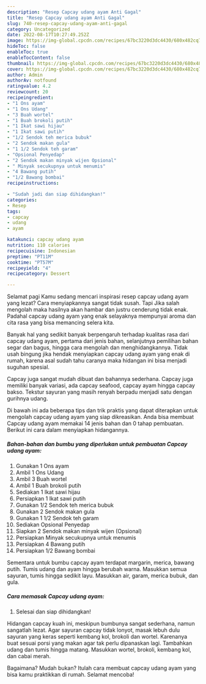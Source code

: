 ```yaml
---
description: "Resep Capcay udang ayam Anti Gagal"
title: "Resep Capcay udang ayam Anti Gagal"
slug: 740-resep-capcay-udang-ayam-anti-gagal
category: Uncategorized
date: 2022-08-17T10:27:49.252Z
image: https://img-global.cpcdn.com/recipes/67bc3220d3dc4430/680x482cq70/capcay-udang-ayam-foto-resep-utama.jpg
hideToc: false
enableToc: true
enableTocContent: false
thumbnail: https://img-global.cpcdn.com/recipes/67bc3220d3dc4430/680x482cq70/capcay-udang-ayam-foto-resep-utama.jpg
cover: https://img-global.cpcdn.com/recipes/67bc3220d3dc4430/680x482cq70/capcay-udang-ayam-foto-resep-utama.jpg
author: Admin
authorAv: notfound
ratingvalue: 4.2
reviewcount: 20
recipeingredient:
- "1 Ons ayam"
- "1 Ons Udang"
- "3 Buah wortel"
- "1 Buah brokoli putih"
- "1 Ikat sawi hijau"
- "1 Ikat sawi putih"
- "1/2 Sendok teh merica bubuk"
- "2 Sendok makan gula"
- "1 1/2 Sendok teh garam"
- "Opsional Penyedap"
- "2 Sendok makan minyak wijen Opsional"
- " Minyak secukupnya untuk menumis"
- "4 Bawang putih"
- "1/2 Bawang bombai"
recipeinstructions:

- "Sudah jadi dan siap dihidangkan!"
categories:
- Resep
tags:
- capcay
- udang
- ayam

katakunci: capcay udang ayam 
nutrition: 110 calories
recipecuisine: Indonesian
preptime: "PT11M"
cooktime: "PT57M"
recipeyield: "4"
recipecategory: Dessert

---
```



Selamat pagi Kamu sedang mencari inspirasi resep capcay udang ayam yang lezat? Cara menyiapkannya sangat tidak susah. Tapi Jika salah mengolah maka hasilnya akan hambar dan justru cenderung tidak enak. Padahal capcay udang ayam yang enak selayaknya mempunyai aroma dan cita rasa yang bisa memancing selera kita.


Banyak hal yang sedikit banyak berpengaruh terhadap kualitas rasa dari capcay udang ayam, pertama dari jenis bahan, selanjutnya pemilihan bahan segar dan bagus, hingga cara mengolah dan menghidangkannya. Tidak usah bingung jika hendak menyiapkan capcay udang ayam yang enak di rumah, karena asal sudah tahu caranya maka hidangan ini bisa menjadi suguhan spesial.

Capcay juga sangat mudah dibuat dan bahannya sederhana. Capcay juga memiliki banyak variasi, ada capcay seafood, capcay ayam hingga capcay bakso. Tekstur sayuran yang masih renyah berpadu menjadi satu dengan gurihnya udang.


Di bawah ini ada beberapa tips dan trik praktis yang dapat diterapkan untuk mengolah capcay udang ayam yang siap dikreasikan. Anda bisa membuat Capcay udang ayam memakai 14 jenis bahan dan 0 tahap pembuatan. Berikut ini cara dalam menyiapkan hidangannya.

<!--inarticleads1-->

##### Bahan-bahan dan bumbu yang diperlukan untuk pembuatan Capcay udang ayam:

1. Gunakan 1 Ons ayam
1. Ambil 1 Ons Udang
1. Ambil 3 Buah wortel
1. Ambil 1 Buah brokoli putih
1. Sediakan 1 Ikat sawi hijau
1. Persiapkan 1 Ikat sawi putih
1. Gunakan 1/2 Sendok teh merica bubuk
1. Gunakan 2 Sendok makan gula
1. Gunakan 1 1/2 Sendok teh garam
1. Sediakan Opsional Penyedap
1. Siapkan 2 Sendok makan minyak wijen (Opsional)
1. Persiapkan  Minyak secukupnya untuk menumis
1. Persiapkan 4 Bawang putih
1. Persiapkan 1/2 Bawang bombai


Sementara untuk bumbu capcay ayam terdapat margarin, merica, bawang putih. Tumis udang dan ayam hingga berubah warna. Masukkan semua sayuran, tumis hingga sedikit layu. Masukkan air, garam, merica bubuk, dan gula. 

<!--inarticleads2-->

##### Cara memasak Capcay udang ayam:


1. Selesai dan siap dihidangkan!

Hidangan capcay kuah ini, meskipun bumbunya sangat sederhana, namun sangatlah lezat. Agar sayuran capcay tidak lonyot, masak lebuh dulu sayuran yang keras seperti kembang kol, brokoli dan wortel. Karenanya buat sesuai porsi yang makan agar tak perlu dipanaskan lagi. Tambahkan udang dan tumis hingga matang. Masukkan wortel, brokoli, kembang kol, dan cabai merah. 

Bagaimana? Mudah bukan? Itulah cara membuat capcay udang ayam yang bisa kamu praktikkan di rumah. Selamat mencoba!
